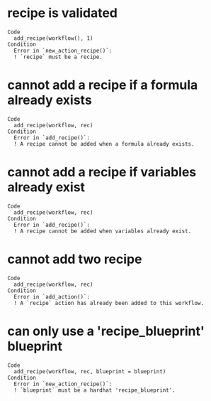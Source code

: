 # recipe is validated

    Code
      add_recipe(workflow(), 1)
    Condition
      Error in `new_action_recipe()`:
      ! `recipe` must be a recipe.

# cannot add a recipe if a formula already exists

    Code
      add_recipe(workflow, rec)
    Condition
      Error in `add_recipe()`:
      ! A recipe cannot be added when a formula already exists.

# cannot add a recipe if variables already exist

    Code
      add_recipe(workflow, rec)
    Condition
      Error in `add_recipe()`:
      ! A recipe cannot be added when variables already exist.

# cannot add two recipe

    Code
      add_recipe(workflow, rec)
    Condition
      Error in `add_action()`:
      ! A `recipe` action has already been added to this workflow.

# can only use a 'recipe_blueprint' blueprint

    Code
      add_recipe(workflow, rec, blueprint = blueprint)
    Condition
      Error in `new_action_recipe()`:
      ! `blueprint` must be a hardhat 'recipe_blueprint'.

